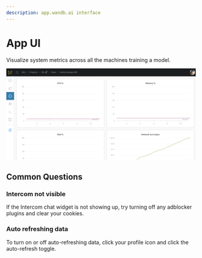 ```yaml
---
description: app.wandb.ai interface
---
```


# App UI

Visualize system metrics across all the machines training a model.

![](../.gitbook/assets/image%20%2862%29.png)

## Common Questions

### **Intercom not visible**

If the Intercom chat widget is not showing up, try turning off any adblocker plugins and clear your cookies. 

### Auto refreshing data

To turn on or off auto-refreshing data, click your profile icon and click the auto-refresh toggle.

